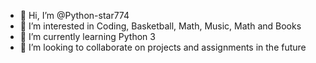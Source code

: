- 👋 Hi, I’m @Python-star774
- 👀 I’m interested in Coding, Basketball, Math, Music, Math and Books 
- 🌱 I’m currently learning Python 3
- 💞️ I’m looking to collaborate on projects and assignments in the future

<!---
Python-star774/Python-star774 is a ✨ special ✨ repository because its `README.md` (this file) appears on your GitHub profile.
You can click the Preview link to take a look at your changes.
--->
